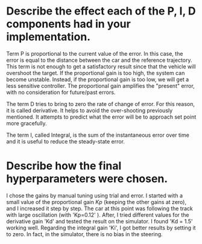 # Describe the effect each of the P, I, D components had in your implementation.

Term P is proportional to the current value of the error. In this case, the error is equal to the distance between the car and the reference trajectory. This term is not enough to get a satisfactory result since that the vehicle will overshoot the target. 
If the proportional gain is too high, the system can become unstable. Instead, if the proportional gain is too low, we will get a less sensitive controller. The proportional gain amplifies the "present" error, with no consideration for future/past errors.


The term D tries to bring to zero the rate of change of error. For this reason, it is called derivative. It helps to avoid the over-shooting previously mentioned. It attempts to predict what the error will be to approach set point more gracefully.


The term I, called Integral,  is the sum of the instantaneous error over time and it is useful to reduce the steady-state error.

# Describe how the final hyperparameters were chosen.

I chose the gains by manual tuning using trial and error. I started with a small value of the proportional gain $Kp$ (keeping the other gains at zero), and I  increased it step by step. The car at this point was following the track with large oscillation (with 'Kp=0.12' ). After, I tried different values for the derivative gain 'Kd' and tested the result on the simulator. I found 'Kd = 1.5' working well. Regarding the integral gain 'Ki', I got better results by setting it to zero. In fact, in the simulator, there is no bias in the steering. 
